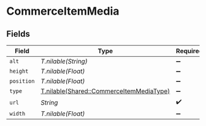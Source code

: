 # CommerceItemMedia


## Fields

| Field                                                                                    | Type                                                                                     | Required                                                                                 | Description                                                                              |
| ---------------------------------------------------------------------------------------- | ---------------------------------------------------------------------------------------- | ---------------------------------------------------------------------------------------- | ---------------------------------------------------------------------------------------- |
| `alt`                                                                                    | *T.nilable(String)*                                                                      | :heavy_minus_sign:                                                                       | N/A                                                                                      |
| `height`                                                                                 | *T.nilable(Float)*                                                                       | :heavy_minus_sign:                                                                       | N/A                                                                                      |
| `position`                                                                               | *T.nilable(Float)*                                                                       | :heavy_minus_sign:                                                                       | N/A                                                                                      |
| `type`                                                                                   | [T.nilable(Shared::CommerceItemMediaType)](../../models/shared/commerceitemmediatype.md) | :heavy_minus_sign:                                                                       | N/A                                                                                      |
| `url`                                                                                    | *String*                                                                                 | :heavy_check_mark:                                                                       | N/A                                                                                      |
| `width`                                                                                  | *T.nilable(Float)*                                                                       | :heavy_minus_sign:                                                                       | N/A                                                                                      |
